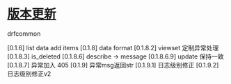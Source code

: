 # [版本更新](https://github.com/pydtools/drfcommon/blob/main/CHANGELOG.md)
drfcommon

[0.1.6] list data add items 
[0.1.8] data format
[0.1.8.2] viewset 定制异常处理
[0.1.8.3] is_deleted
[0.1.8.6] describe -> message
[0.1.8.6.9] update 保持一致
[0.1.8.7] 异常加入 405
[0.1.9] 异常msg返回str
[0.1.9.1] 日志级别修正
[0.1.9.2] 日志级别修正v2
